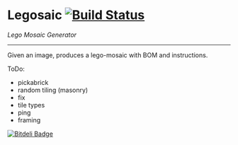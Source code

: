 Legosaic [![Build Status](https://travis-ci.org/wfalkwallace/lego-mosaic.svg?branch=master)](https://travis-ci.org/wfalkwallace/lego-mosaic)
========
*Lego Mosaic Generator*

---


Given an image, produces a lego-mosaic with BOM and instructions.

ToDo:
- pickabrick
- random tiling (masonry)
- fix
- tile types
- ping
- framing

[![Bitdeli Badge](https://d2weczhvl823v0.cloudfront.net/wfalkwallace/lego-mosaic/trend.png)](https://bitdeli.com/free "Bitdeli Badge")

